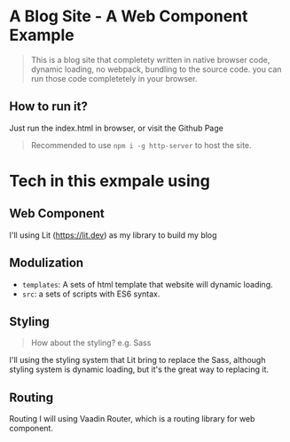 # A Blog Site - A Web Component Example

> This is a blog site that completety written in native browser code, dynamic loading, no webpack, bundling to the source code. you can run those code completetely in your browser.

## How to run it?

Just run the index.html in browser, or visit the Github Page

> Recommended to use `npm i -g http-server` to host the site.

# Tech in this exmpale using

## Web Component

I'll using Lit (https://lit.dev) as my library to build my blog

## Modulization

* `templates`: A sets of html template that website will dynamic loading.
* `src`: a sets of scripts with ES6 syntax.

## Styling

> How about the styling? e.g. Sass

I'll using the styling system that Lit bring to replace the Sass, although styling system is dynamic loading, but it's the great way to replacing it.

## Routing

Routing I will using Vaadin Router, which is a routing library for web component.